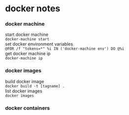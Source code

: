 # docker notes
### docker machine
start docker machine  
`docker-machine start`  
set docker environment variables  
`@FOR /f "tokens=*" %i IN ('docker-machine env') DO @%i`  
get docker machine ip  
`docker-machine ip`
### docker images
build docker image  
`docker build -t [tagname] .`  
list docker images  
`docker images`  
### docker containers
